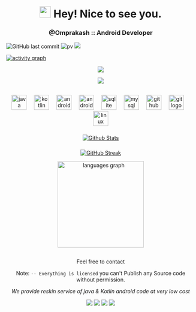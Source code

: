 <h1 align="center"><img src="https://emojis.slackmojis.com/emojis/images/1531849430/4246/blob-sunglasses.gif?1531849430" width="30"/> Hey! Nice to see you.</h1>

<h3 align="center">@Omprakash :: Android Developer</h3>

<p align="center">
 
 ![GitHub last commit](https://img.shields.io/github/last-commit/AndroidWithRossyn/AndroidWithRossyn)
![pv](https://pageview.vercel.app/?github_user=AndroidWithRossyn)
<a href="" target="_blank"><img src="https://img.shields.io/badge/Joined-3 Years Ago-28a8ea"></a>

[![activity graph](https://github-readme-activity-graph.vercel.app/graph?username=AndroidWithRossyn&theme=github-dark-dimmed&custom_title=AndroidWithRossyn%20Activity%20Graph&hide_border=true)](https://github.com/AndroidWithRossyn/github-readme-activity-graph)

</p>



<p align="center">
  <img alig src="https://github-profile-trophy.vercel.app/?username=AndroidWithRossyn&theme=onedark&column=-1" />
</p>



<p align="center">
  <img src="https://capsule-render.vercel.app/api?type=waving&color=gradient&height=60&section=footer"/>
</p>


## 

<div align="center">
  <img src="https://cdn.jsdelivr.net/gh/devicons/devicon/icons/java/java-original.svg" height="40" alt="java logo"  />
  <img width="12" />
  <img src="https://cdn.jsdelivr.net/gh/devicons/devicon/icons/kotlin/kotlin-original.svg" height="40" alt="kotlin logo"  />
  <img width="12" />
  <img src="https://cdn.jsdelivr.net/gh/devicons/devicon/icons/androidstudio/androidstudio-original.svg" height="40" alt="androidstudio logo"  />
  <img width="12" />
  <img src="https://cdn.jsdelivr.net/gh/devicons/devicon/icons/android/android-original.svg" height="40" alt="android logo"  />
  <img width="12" />
  <img src="https://cdn.jsdelivr.net/gh/devicons/devicon/icons/sqlite/sqlite-original.svg" height="40" alt="sqlite logo"  />
  <img width="12" />
  <img src="https://cdn.jsdelivr.net/gh/devicons/devicon/icons/mysql/mysql-original.svg" height="40" alt="mysql logo"  />
  <img width="12" />
  <img src="https://cdn.jsdelivr.net/gh/devicons/devicon/icons/github/github-original.svg" height="40" alt="github logo"  />
  <img width="12" />
  <img src="https://cdn.jsdelivr.net/gh/devicons/devicon/icons/git/git-original.svg" height="40" alt="git logo"  />
  <img width="12" />
  <img src="https://cdn.jsdelivr.net/gh/devicons/devicon/icons/linux/linux-original.svg" height="40" alt="linux logo"  />
</div>

###




<div align="center">

[![Github Stats](https://awesome-github-stats.azurewebsites.net/user-stats/AndroidWithRossyn?cardType=octocat&theme=github-dark&preferLogin=false&Ring=DDDDDD)](https://git.io/awesome-stats-card)

###
[![GitHub Streak](https://github-readme-streak-stats.herokuapp.com?user=AndroidWithRossyn&theme=transparent&hide_border=true&date_format=M%20j%5B%2C%20Y%5D&mode=weekly)](https://git.io/streak-stats)


<img src="https://github-readme-stats.vercel.app/api/top-langs?username=AndroidWithRossyn&locale=en&hide_title=false&layout=compact&card_width=320&langs_count=5&theme=dracula&hide_border=false&order=2" height="230" alt="languages graph"  />
  
##
Feel free to contact

Note: `-- Everything is licensed` you can't Publish any Source code without permission.

*We provide reskin service of java & Kotlin android code at very low cost*

<a href="https://t.me/banrossyn" target="_blank"><img src="https://img.shields.io/badge/Telegram-%40banrossyn-28a8ea"></a>
<a href="https://wa.me/+919694260426/" target="_blank"><img src="https://img.shields.io/badge/whatsapp-%40+919694260426-28a8ea"></a>
<a href="https://www.linkedin.com/in/banrossyn/" target="_blank"><img src="https://img.shields.io/badge/LinkedIn-banrossyn-informational"></a>
<a href="mailto:banrossyn@gmail.com"><img src="https://img.shields.io/badge/Email-banrossyn%40gmail.com-blue"></a>

</div>



